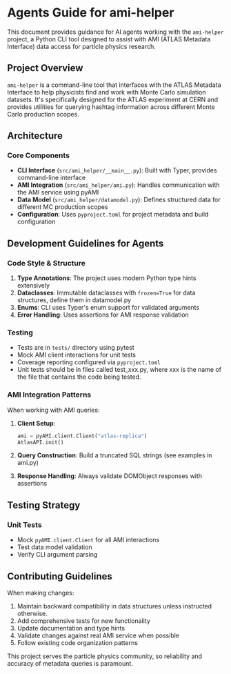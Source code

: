 # Agents Guide for ami-helper

This document provides guidance for AI agents working with the `ami-helper` project, a Python CLI tool designed to assist with AMI (ATLAS Metadata Interface) data access for particle physics research.

## Project Overview

`ami-helper` is a command-line tool that interfaces with the ATLAS Metadata Interface to help physicists find and work with Monte Carlo simulation datasets. It's specifically designed for the ATLAS experiment at CERN and provides utilities for querying hashtag information across different Monte Carlo production scopes.

## Architecture

### Core Components

- **CLI Interface** (`src/ami_helper/__main__.py`): Built with Typer, provides command-line interface
- **AMI Integration** (`src/ami_helper/ami.py`): Handles communication with the AMI service using pyAMI
- **Data Model** (`src/ami_helper/datamodel.py`): Defines structured data for different MC production scopes
- **Configuration**: Uses `pyproject.toml` for project metadata and build configuration

## Development Guidelines for Agents

### Code Style & Structure

1. **Type Annotations**: The project uses modern Python type hints extensively
2. **Dataclasses**: Immutable dataclasses with `frozen=True` for data structures, define them in datamodel.py
3. **Enums**: CLI uses Typer's enum support for validated arguments
4. **Error Handling**: Uses assertions for AMI response validation

### Testing

- Tests are in `tests/` directory using pytest
- Mock AMI client interactions for unit tests
- Coverage reporting configured via `pyproject.toml`
- Unit tests should be in files called test_xxx.py, where xxx is the name of the file that contains the code being tested.

### AMI Integration Patterns

When working with AMI queries:

1. **Client Setup**:
   ```python
   ami = pyAMI.client.Client("atlas-replica")
   AtlasAPI.init()
   ```

2. **Query Construction**: Build a truncated SQL strings (see examples in ami.py)
3. **Response Handling**: Always validate DOMObject responses with assertions

## Testing Strategy

### Unit Tests

- Mock `pyAMI.client.Client` for all AMI interactions
- Test data model validation
- Verify CLI argument parsing

## Contributing Guidelines

When making changes:

1. Maintain backward compatibility in data structures unless instructed otherwise.
2. Add comprehensive tests for new functionality
3. Update documentation and type hints
4. Validate changes against real AMI service when possible
5. Follow existing code organization patterns

This project serves the particle physics community, so reliability and accuracy of metadata queries is paramount.
